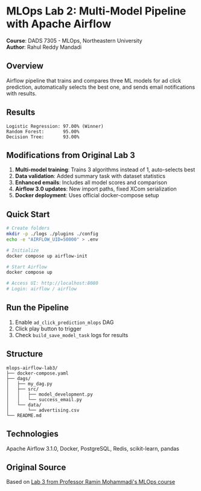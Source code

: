 # MLOps Lab 2: Multi-Model Pipeline with Apache Airflow

**Course**: DADS 7305 - MLOps, Northeastern University  
**Author**: Rahul Reddy Mandadi

## Overview

Airflow pipeline that trains and compares three ML models for ad click prediction, automatically selects the best one, and sends email notifications with results.

## Results

```
Logistic Regression: 97.00% (Winner)
Random Forest:       95.00%
Decision Tree:       93.00%
```

## Modifications from Original Lab 3

1. **Multi-model training**: Trains 3 algorithms instead of 1, auto-selects best
2. **Data validation**: Added summary task with dataset statistics
3. **Enhanced emails**: Includes all model scores and comparison
4. **Airflow 3.0 updates**: New import paths, fixed XCom serialization
5. **Docker deployment**: Uses official docker-compose setup

## Quick Start

```bash
# Create folders
mkdir -p ./logs ./plugins ./config
echo -e "AIRFLOW_UID=50000" > .env

# Initialize
docker compose up airflow-init

# Start Airflow
docker compose up

# Access UI: http://localhost:8080
# Login: airflow / airflow
```

## Run the Pipeline

1. Enable `ad_click_prediction_mlops` DAG
2. Click play button to trigger
3. Check `build_save_model_task` logs for results

## Structure

```
mlops-airflow-lab3/
├── docker-compose.yaml
├── dags/
│   ├── my_dag.py
│   ├── src/
│   │   ├── model_development.py
│   │   └── success_email.py
│   └── data/
│       └── advertising.csv
└── README.md
```

## Technologies

Apache Airflow 3.1.0, Docker, PostgreSQL, Redis, scikit-learn, pandas

## Original Source

Based on [Lab 3 from Professor Ramin Mohammadi's MLOps course](https://github.com/raminmohammadi/MLOps/tree/main/Labs/Airflow_Labs/Lab_3)